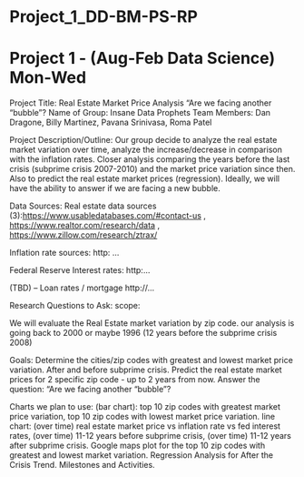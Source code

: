 # Project_1_DD-BM-PS-RP
# Project 1 - (Aug-Feb Data Science) Mon-Wed

Project Title: Real Estate Market Price Analysis
 “Are we facing another “bubble”? Name of Group: Insane Data Prophets Team Members: Dan Dragone, Billy Martinez, Pavana Srinivasa, Roma Patel

Project Description/Outline: Our group decide to analyze the real estate market variation over time, analyze the increase/decrease in comparison with the inflation rates. Closer analysis comparing the years before the last crisis (subprime crisis 2007-2010) and the market price variation since then. Also to predict the real estate market prices (regression).                                   Ideally, we will have the ability to answer if we are facing a new bubble.

Data Sources: Real estate data sources (3):https://www.usabledatabases.com/#contact-us , https://www.realtor.com/research/data , https://www.zillow.com/research/ztrax/

Inflation rate sources: http: …

Federal Reserve Interest rates: http:…

(TBD) – Loan rates / mortgage http://...

Research Questions to Ask: scope:

We will evaluate the Real Estate market variation by zip code.
our analysis is going back to 2000 or maybe 1996 (12 years before the subprime crisis 2008)

Goals:
Determine the cities/zip codes with greatest and lowest market price variation. 
After and before subprime crisis.
Predict the real estate market prices for 2 specific zip code - up to 2 years from now.
Answer the question: “Are we facing another “bubble”? 

Charts we plan to use:
(bar chart): top 10 zip codes with greatest market price variation,
             top 10 zip codes with lowest market price variation.
line chart: (over time) real estate market price vs inflation rate vs fed interest rates,
            (over time) 11-12 years before subprime crisis,
            (over time) 11-12 years after subprime crisis.
Google maps plot for the top 10 zip codes with greatest and lowest market variation.
Regression Analysis for After the Crisis Trend.
Milestones and Activities.
